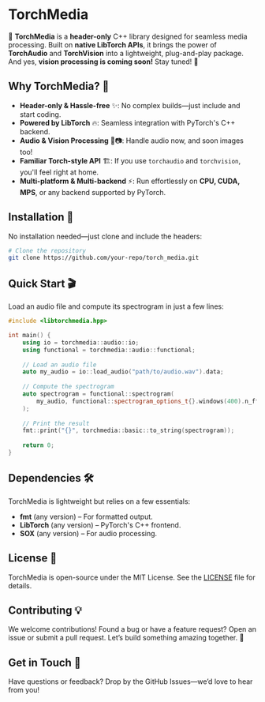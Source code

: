 # TorchMedia

🚀 **TorchMedia** is a **header-only** C++ library designed for seamless media processing. Built on **native LibTorch APIs**, it brings the power of **TorchAudio** and **TorchVision** into a lightweight, plug-and-play package. And yes, **vision processing is coming soon!** Stay tuned! 👀

## Why TorchMedia? 🤔

- **Header-only & Hassle-free** ✨: No complex builds—just include and start coding.
- **Powered by LibTorch** 🔥: Seamless integration with PyTorch's C++ backend.
- **Audio & Vision Processing** 🎵📷: Handle audio now, and soon images too!
- **Familiar Torch-style API** 🏗️: If you use `torchaudio` and `torchvision`, you'll feel right at home.
- **Multi-platform & Multi-backend** ⚡: Run effortlessly on **CPU, CUDA, MPS**, or any backend supported by PyTorch.

## Installation 🎯

No installation needed—just clone and include the headers:

```sh
# Clone the repository
git clone https://github.com/your-repo/torch_media.git
```

## Quick Start 🎬

Load an audio file and compute its spectrogram in just a few lines:

```cpp
#include <libtorchmedia.hpp>

int main() {
    using io = torchmedia::audio::io;
    using functional = torchmedia::audio::functional;
    
    // Load an audio file 
    auto my_audio = io::load_audio("path/to/audio.wav").data; 
    
    // Compute the spectrogram
    auto spectrogram = functional::spectrogram(
        my_audio, functional::spectrogram_options_t{}.windows(400).n_fft(200)
    );
    
    // Print the result
    fmt::print("{}", torchmedia::basic::to_string(spectrogram));
    
    return 0;
}
```

## Dependencies 🛠️

TorchMedia is lightweight but relies on a few essentials:

- **fmt** (any version) – For formatted output.
- **LibTorch** (any version) – PyTorch's C++ frontend.
- **SOX** (any version) – For audio processing.

## License 📜

TorchMedia is open-source under the MIT License. See the [LICENSE](LICENSE) file for details.

## Contributing 💡

We welcome contributions! Found a bug or have a feature request? Open an issue or submit a pull request. Let’s build something amazing together. 🚀

## Get in Touch 🎤

Have questions or feedback? Drop by the GitHub Issues—we’d love to hear from you!

